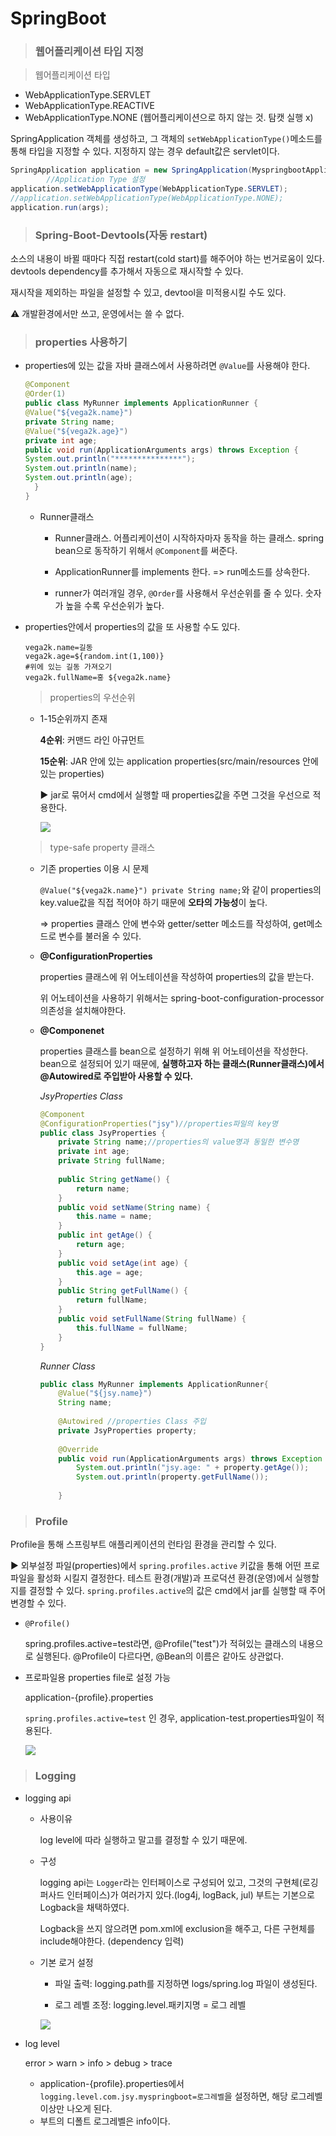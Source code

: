 # SpringBoot

> ### 웹어플리케이션 타입 지정

> 웹어플리케이션 타입

- WebApplicationType.SERVLET
-  WebApplicationType.REACTIVE 
-  WebApplicationType.NONE (웹어플리케이션으로 하지 않는 것. 탐캣 실행 x)

SpringApplication 객체를 생성하고, 그 객체의 `setWebApplicationType()`메소드를 통해 타입을 지정할 수 있다. 지정하지 않는 경우 default값은 servlet이다.

```java
SpringApplication application = new SpringApplication(MyspringbootApplication.class);
		//Application Type 설정
application.setWebApplicationType(WebApplicationType.SERVLET);
//application.setWebApplicationType(WebApplicationType.NONE);
application.run(args);
```



> ### Spring-Boot-Devtools(자동 restart)

소스의 내용이 바뀔 때마다 직접 restart(cold start)를 해주어야 하는 번거로움이 있다. devtools dependency를 추가해서 자동으로 재시작할 수 있다.

재시작을 제외하는 파일을 설정할 수 있고, devtool을 미적용시킬 수도 있다.

:warning: 개발환경에서만 쓰고, 운영에서는 쓸 수 없다.



> ### properties 사용하기

- properties에 있는 값을 자바 클래스에서 사용하려면 `@Value`를 사용해야 한다.

  ```java
  @Component
  @Order(1)
  public class MyRunner implements ApplicationRunner {
  @Value("${vega2k.name}")
  private String name;
  @Value("${vega2k.age}")
  private int age;
  public void run(ApplicationArguments args) throws Exception {
  System.out.println("***************");
  System.out.println(name);
  System.out.println(age);
  	}
  }
  ```

  - Runner클래스

    - Runner클래스. 어플리케이션이 시작하자마자 동작을 하는 클래스. spring bean으로 동작하기 위해서 `@Component`를 써준다.

    - ApplicationRunner를 implements 한다. => run메소드를 상속한다.

    - runner가 여러개일 경우, `@Order`를 사용해서 우선순위를 줄 수 있다. 숫자가 높을 수록 우선순위가 높다.

    

- properties안에서 properties의 값을 또 사용할 수도 있다.

  ```properties
  vega2k.name=길동
  vega2k.age=${random.int(1,100)}
  #위에 있는 길동 가져오기
  vega2k.fullName=홍 ${vega2k.name}
  ```

  

  > properties의 우선순위

  - 1-15순위까지 존재

    **4순위**: 커맨드 라인 아규먼트

    **15순위**:  JAR 안에 있는 application properties(src/main/resources 안에 있는 properties)

    :arrow_forward: jar로 묶어서 cmd에서 실행할 때 properties값을 주면 그것을 우선으로 적용한다.

    ![](C:\TIL\SpringBoot\SpringBoot_assets\jar_cmd.PNG)

  

  > type-safe property 클래스

  - 기존 properties 이용 시 문제

    `@Value("${vega2k.name}")
    private String name;`와 같이 properties의 key.value값을 직접 적어야 하기 때문에 **오타의 가능성**이 높다.

    => properties 클래스 안에 변수와 getter/setter 메소드를 작성하여, get메소드로 변수를 불러올 수 있다.

  - **@ConfigurationProperties**

    properties 클래스에 위 어노테이션을 작성하여 properties의 값을 받는다.

    위 어노테이션을 사용하기 위해서는 spring-boot-configuration-processor 의존성을 설치해야한다.

  - **@Componenet**

    properties 클래스를 bean으로 설정하기 위해 위 어노테이션을 작성한다. bean으로 설정되어 있기 때문에, **실행하고자 하는 클래스(Runner클래스)에서 @Autowired로 주입받아 사용할 수 있다.**

    *JsyProperties Class*

    ```java
    @Component
    @ConfigurationProperties("jsy")//properties파일의 key명
    public class JsyProperties {
    	private String name;//properties의 value명과 동일한 변수명
    	private int age;
    	private String fullName;
    	
    	public String getName() {
    		return name;
    	}
    	public void setName(String name) {
    		this.name = name;
    	}
    	public int getAge() {
    		return age;
    	}
    	public void setAge(int age) {
    		this.age = age;
    	}
    	public String getFullName() {
    		return fullName;
    	}
    	public void setFullName(String fullName) {
    		this.fullName = fullName;
    	}
    }
    ```

    *Runner Class*

    ```java
    public class MyRunner implements ApplicationRunner{
    	@Value("${jsy.name}")
    	String name;
    	
    	@Autowired //properties Class 주입
    	private JsyProperties property;
        
        @Override
    	public void run(ApplicationArguments args) throws Exception {
    		System.out.println("jsy.age: " + property.getAge());
    		System.out.println(property.getFullName());
    		
    	}
    ```

    

> ### Profile

Profile을 통해 스프링부트 애플리케이션의 런타임 환경을 관리할 수 있다. 

:arrow_forward: 외부설정 파일(properties)에서  `spring.profiles.active` 키값을 통해 어떤 프로파일을 활성화 시킬지 결정한다. 테스트 환경(개발)과 프로덕션 환경(운영)에서 실행할 지를 결정할 수 있다.  `spring.profiles.active`의 값은 cmd에서 jar를 실행할 때 주어 변경할 수 있다.

- `@Profile()`

  spring.profiles.active=test라면, @Profile("test")가 적혀있는 클래스의 내용으로 실행된다. @Profile이 다르다면, @Bean의 이름은 같아도 상관없다. 

- 프로파일용 properties file로 설정 가능

  application-{profile}.properties

  `spring.profiles.active=test` 인 경우, application-test.properties파일이 적용된다.

  ![](.\SpringBoot_assets\profiles.PNG)

> ### Logging

- logging api

  - 사용이유

    log level에 따라 실행하고 말고를 결정할 수 있기 때문에.

  - 구성

    logging api는 `Logger`라는 인터페이스로 구성되어 있고, 그것의 구현체(로깅 퍼사드 인터페이스)가 여러가지 있다.(log4j, logBack, jul) 부트는 기본으로 Logback을 채택하였다.

    Logback을 쓰지 않으려면 pom.xml에 exclusion을 해주고, 다른 구현체를 include해야한다. (dependency 입력)

  - 기본 로거 설정

    - 파일 출력: logging.path를 지정하면 logs/spring.log 파일이 생성된다.

    -  로그 레벨 조정: logging.level.패키지명 = 로그 레벨

      ![](.\SpringBoot_assets\logger.PNG)

- log level

  error > warn > info > debug > trace

  - application-{profile}.properties에서 `logging.level.com.jsy.myspringboot=로그레벨`을 설정하면, 해당 로그레벨 이상만 나오게 된다. 
  - 부트의 디폴트 로그레벨은 info이다.

   



